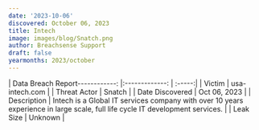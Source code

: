 ```yaml
---
date: '2023-10-06'
discovered: October 06, 2023
title: Intech
image: images/blog/Snatch.png
author: Breachsense Support
draft: false
yearmonths: 2023/october
---
```


| Data Breach Report------------:     |:-------------:    | :-----:|
| Victim      | usa-intech.com      | 
| Threat Actor      | Snatch      | 
| Date Discovered      | Oct 06, 2023      | 
| Description      | Intech is a Global IT services company with over 10 years experience in large scale, full life cycle IT development services.      | 
| Leak Size      | Unknown      | 

